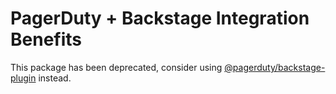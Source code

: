 # PagerDuty + Backstage Integration Benefits

This package has been deprecated, consider using [@pagerduty/backstage-plugin](https://github.com/pagerduty/backstage-plugin) instead.
